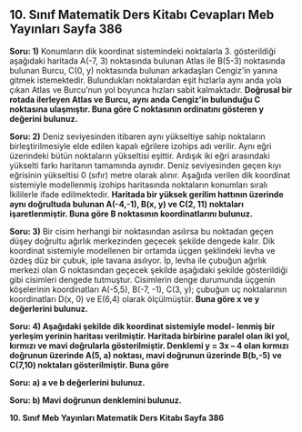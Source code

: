 ## 10. Sınıf Matematik Ders Kitabı Cevapları Meb Yayınları Sayfa 386

**Soru: 1)** Konumların dik koordinat sistemindeki noktalarla 3. gösterildiği aşağıdaki haritada A(-7, 3) noktasında bulunan Atlas ile B(5-3) noktasında bulunan Burcu, C(0, y) noktasında bulunan arkadaşları Cengiz’in yanına gitmek istemektedir. Bulundukları noktalardan eşit hızlarla aynı anda yola çıkan Atlas ve Burcu’nun yol boyunca hızları sabit kalmaktadır. **Doğrusal bir rotada ilerleyen Atlas ve Burcu, aynı anda Cengiz’in bulunduğu C noktasına ulaşmıştır. Buna göre C noktasının ordinatını gösteren y değerini bulunuz.**

**Soru: 2)** Deniz seviyesinden itibaren aynı yükseltiye sahip noktaların birleştirilmesiyle elde edilen kapalı eğrilere izohips adı verilir. Aynı eğri üzerindeki bütün noktaların yükseltisi eşittir. Ardışık iki eğri arasındaki yükselti farkı haritanın tamamında aynıdır. Deniz seviyesinden geçen kıyı eğrisinin yükseltisi 0 (sıfır) metre olarak alınır. Aşağıda verilen dik koordinat sistemiyle modellenmiş izohips haritasında noktaların konumları sıralı İkililerle ifade edilmektedir. **Haritada bir yüksek gerilim hattının üzerinde aynı doğrultuda bulunan A(-4,-1), B(x, y) ve C(2, 11) noktaları işaretlenmiştir. Buna göre B noktasının koordinatlarını bulunuz.**

**Soru: 3)** Bir cisim herhangi bir noktasından asılırsa bu noktadan geçen düşey doğrultu ağırlık merkezinden geçecek şekilde dengede kalır. Dik koordinat sistemiyle modellenen bir ortamda üçgen şeklindeki levha ve özdeş düz bir çubuk, iple tavana asılıyor. İp, levha ile çubuğun ağırlık merkezi olan G noktasından geçecek şekilde aşağıdaki şekilde gösterildiği gibi cisimleri dengede tutmuştur. Cisimlerin denge durumunda üçgenin köşelerinin koordinatları A(-5,5), B(-7, -1), C(3, y); çubuğun uç noktalarının koordinatları D(x, 0) ve E(6,4) olarak ölçülmüştür. **Buna göre x ve y değerlerini bulunuz.**

**Soru: 4) Aşağıdaki şekilde dik koordinat sistemiyle model- lenmiş bir yerleşim yerinin haritası verilmiştir. Haritada birbirine paralel olan iki yol, kırmızı ve mavi doğrularla gösterilmiştir. Denklemi y = 3x – 4 olan kırmızı doğrunun üzerinde A(5, a) noktası, mavi doğrunun üzerinde B(b,-5) ve C(7,10) noktaları gösterilmiştir. Buna göre**

**Soru: a) a ve b değerlerini bulunuz.**

**Soru: b) Mavi doğrunun denklemini bulunuz.**

**10. Sınıf Meb Yayınları Matematik Ders Kitabı Sayfa 386**